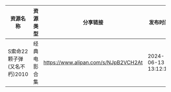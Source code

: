 | 资源名称               | 资源类型   | 分享链接                                 | 发布时间                |
| ------------------ | ------ | ------------------------------------ | ------------------- |
| S索命22颗子弹(又名不朽)2010 | 经典电影合集 | https://www.alipan.com/s/NJpB2VCH2At | 2024-06-13 13:12:16 |

